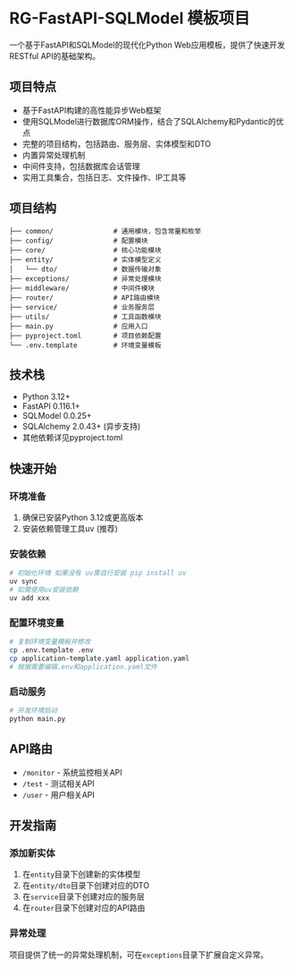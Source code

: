 # RG-FastAPI-SQLModel 模板项目

一个基于FastAPI和SQLModel的现代化Python Web应用模板，提供了快速开发RESTful API的基础架构。

## 项目特点

- 基于FastAPI构建的高性能异步Web框架
- 使用SQLModel进行数据库ORM操作，结合了SQLAlchemy和Pydantic的优点
- 完整的项目结构，包括路由、服务层、实体模型和DTO
- 内置异常处理机制
- 中间件支持，包括数据库会话管理
- 实用工具集合，包括日志、文件操作、IP工具等

## 项目结构

```
├── common/               # 通用模块，包含常量和枚举
├── config/               # 配置模块
├── core/                 # 核心功能模块
├── entity/               # 实体模型定义
│   └── dto/              # 数据传输对象
├── exceptions/           # 异常处理模块
├── middleware/           # 中间件模块
├── router/               # API路由模块
├── service/              # 业务服务层
├── utils/                # 工具函数模块
├── main.py               # 应用入口
├── pyproject.toml        # 项目依赖配置
└── .env.template         # 环境变量模板
```

## 技术栈

- Python 3.12+
- FastAPI 0.116.1+
- SQLModel 0.0.25+
- SQLAlchemy 2.0.43+ (异步支持)
- 其他依赖详见pyproject.toml

## 快速开始

### 环境准备

1. 确保已安装Python 3.12或更高版本
2. 安装依赖管理工具uv (推荐)

### 安装依赖

```bash
# 初始化环境 如果没有 uv需自行安装 pip install uv
uv sync
# 如需使用uv安装依赖
uv add xxx
```

### 配置环境变量

```bash
# 复制环境变量模板并修改
cp .env.template .env
cp application-template.yaml application.yaml
# 根据需要编辑.env和application.yaml文件
```

### 启动服务

```bash
# 开发环境启动
python main.py
```

## API路由

- `/monitor` - 系统监控相关API
- `/test` - 测试相关API
- `/user` - 用户相关API

## 开发指南

### 添加新实体

1. 在`entity`目录下创建新的实体模型
2. 在`entity/dto`目录下创建对应的DTO
3. 在`service`目录下创建对应的服务层
4. 在`router`目录下创建对应的API路由

### 异常处理

项目提供了统一的异常处理机制，可在`exceptions`目录下扩展自定义异常。

